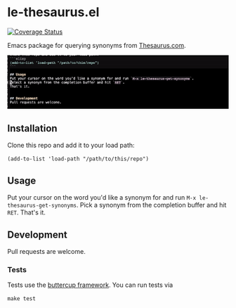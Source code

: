 # le-thesaurus.el
[![Coverage Status](https://coveralls.io/repos/github/AnselmC/le-thesaurus.el/badge.svg?branch=master)](https://coveralls.io/github/AnselmC/le-thesaurus.el?branch=master)

Emacs package for querying synonyms from [Thesaurus.com](thesaurus.com).

<p align="center">
    <img src="thesaurus-example.gif"/>
</p>

## Installation
Clone this repo and add it to your load path:
```elisp
(add-to-list 'load-path "/path/to/this/repo")
```

## Usage
Put your cursor on the word you'd like a synonym for and run `M-x le-thesaurus-get-synonyms`.
Pick a synonym from the completion buffer and hit `RET`.
That's it.


## Development
Pull requests are welcome.

### Tests
Tests use the [buttercup framework](https://github.com/jorgenschaefer/emacs-buttercup).
You can run tests via

``` shell
make test
```
